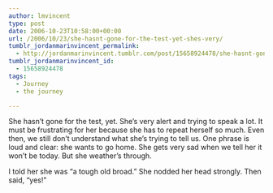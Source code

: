 ```yaml
---
author: lmvincent
type: post
date: 2006-10-23T10:58:00+00:00
url: /2006/10/23/she-hasnt-gone-for-the-test-yet-shes-very/
tumblr_jordanmarinvincent_permalink:
  - http://jordanmarinvincent.tumblr.com/post/15658924478/she-hasnt-gone-for-the-test-yet-shes-very
tumblr_jordanmarinvincent_id:
  - 15658924478
tags:
  - Journey
  - the journey

---
```

She hasn&rsquo;t gone for the test, yet. She&rsquo;s very alert and trying to speak a lot. It must be frustrating for her because she has to repeat herself so much. Even then, we still don&rsquo;t understand what she&rsquo;s trying to tell us. One phrase is loud and clear: she wants to go home. She gets very sad when we tell her it won&rsquo;t be today. But she weather&rsquo;s through.

I told her she was &ldquo;a tough old broad.&rdquo; She nodded her head strongly. Then said, &ldquo;yes!&rdquo;

<div class="blogger-post-footer">
  <img loading="lazy" width="1" height="1" src="https://blogger.googleusercontent.com/tracker/9039099668816362935-2557673962564875477?l=jordansjourney2.blogspot.com" alt="" />
</div>